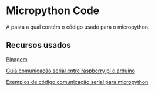 # Micropython Code

A pasta a qual contém o código usado para o micropython.

## Recursos usados

[Pinagem](https://datasheets.raspberrypi.com/pico/Pico-R3-A4-Pinout.pdf)

[Guia comunicação serial entre raspberry pi e arduino](https://www.filipeflop.com/blog/comunicacao-serial-arduino-com-raspberry-pi/)

[Exemplos de código comunicação serial para micropython](https://github.com/raspberrypi/pico-micropython-examples)
